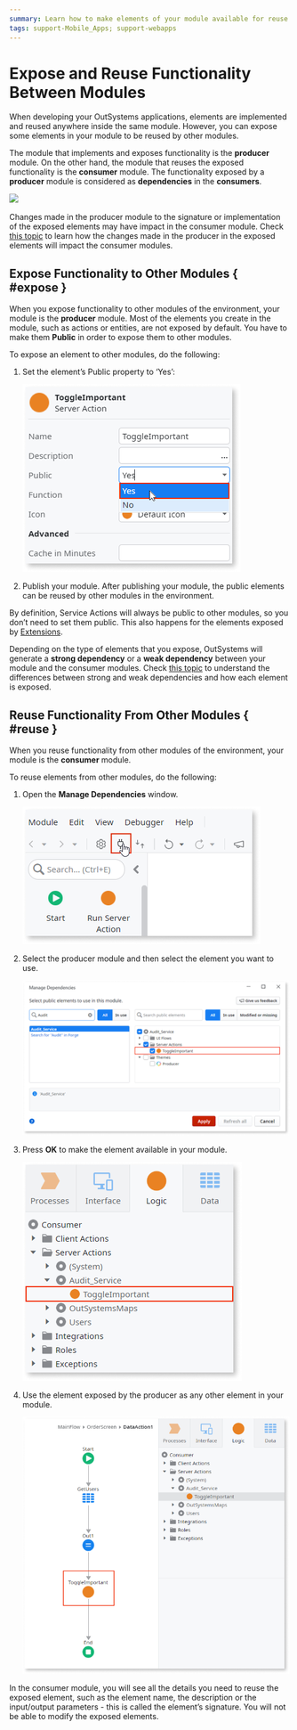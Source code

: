 ```yaml
---
summary: Learn how to make elements of your module available for reuse by other modules and how to to use elements exposed by other modules.
tags: support-Mobile_Apps; support-webapps
---
```


# Expose and Reuse Functionality Between Modules

When developing your OutSystems applications, elements are implemented and reused anywhere inside the same module. However, you can expose some elements in your module to be reused by other modules.

The module that implements and exposes functionality is the **producer** module. On the other hand, the module that reuses the exposed functionality is the **consumer** module. The functionality exposed by a **producer** module is considered as **dependencies** in the **consumers**.

![](images/expose-and-reuse-1.png?width=400)

Changes made in the producer module to the signature or implementation of the exposed elements may have impact in the consumer module. Check [this topic](handle-changes.md) to learn how the changes made in the producer in the exposed elements will impact the consumer modules.

## Expose Functionality to Other Modules { #expose }

When you expose functionality to other modules of the environment, your module is the **producer** module. Most of the elements you create in the module, such as actions or entities, are not exposed by default. You have to make them **Public** in order to expose them to other modules.

To expose an element to other modules, do the following:

1. Set the element’s Public property to ‘Yes’:

    ![](images/expose-and-reuse-2.png?width=300)

1. Publish your module. After publishing your module, the public elements can be reused by other modules in the environment.

By definition, Service Actions will always be public to other modules, so you don’t need to set them public. This also happens for the elements exposed by [Extensions](../../extensibility-and-integration/integration-studio/getting-started/extension.md).

Depending on the type of elements that you expose, OutSystems will generate a **strong dependency** or a **weak dependency** between your module and the consumer modules. Check [this topic](strong-weak-dependencies.md) to understand the differences between strong and weak dependencies and how each element is exposed.

## Reuse Functionality From Other Modules { #reuse }

When you reuse functionality from other modules of the environment, your module is the **consumer** module.

To reuse elements from other modules, do the following:

1. Open the **Manage Dependencies** window.

    ![](images/expose-and-reuse-3.png?width=300)

1. Select the producer module and then select the element you want to use.

    ![](images/expose-and-reuse-4.png?width=600)

1. Press **OK** to make the element available in your module.

    ![](images/expose-and-reuse-5.png?width=300)

1. Use the element exposed by the producer as any other element in your module.

    ![](images/expose-and-reuse-6.png?width=600)


In the consumer module, you will see all the details you need to reuse the exposed element, such as the element name, the description or the input/output parameters - this is called the element’s signature. You will not be able to modify the exposed elements.
